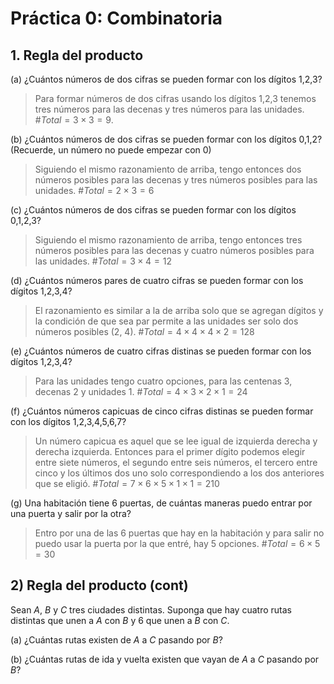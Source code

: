 # Práctica 0: Combinatoria

## 1. Regla del producto

(a) ¿Cuántos números de dos cifras se pueden formar con los dı́gitos 1,2,3?

> Para formar números de dos cifras usando los dígitos 1,2,3 tenemos tres números para las decenas y tres números para las unidades. $\#Total= 3 \times 3 = 9$.

(b) ¿Cuántos números de dos cifras se pueden formar con los dı́gitos 0,1,2? (Recuerde, un número no puede empezar con 0)

> Siguiendo el mismo razonamiento de arriba, tengo entonces dos números posibles para las decenas y tres números posibles para las unidades. $\#Total = 2 \times 3 = 6$

(c) ¿Cuántos números de dos cifras se pueden formar con los dı́gitos 0,1,2,3?

> Siguiendo el mismo razonamiento de arriba, tengo entonces tres números posibles para las decenas y cuatro números posibles para las unidades. $\#Total = 3 \times 4 = 12$

(d) ¿Cuántos números pares de cuatro cifras se pueden formar con los dı́gitos 1,2,3,4?

> El razonamiento es similar a la de arriba solo que se agregan dígitos y la condición de que sea par permite a las unidades ser solo dos números posibles (2, 4). $\#Total = 4 \times 4 \times 4 \times 2 = 128$ 

(e) ¿Cuántos números de cuatro cifras distinas se pueden formar con los dı́gitos 1,2,3,4?

> Para las unidades tengo cuatro opciones, para las centenas 3, decenas 2 y unidades 1. $\#Total = 4 \times 3 \times 2 \times 1 = 24$

(f) ¿Cuántos números capicuas de cinco cifras distinas se pueden formar con los dı́gitos 1,2,3,4,5,6,7?

> Un número capicua es aquel que se lee igual de izquierda derecha y derecha izquierda. Entonces para el primer dígito podemos elegir entre siete números, el segundo entre seis números, el tercero entre cinco y los últimos dos uno solo correspondiendo a los dos anteriores que se eligió. $\#Total = 7 \times 6 \times 5 \times 1 \times 1 = 210$

(g) Una habitación tiene 6 puertas, de cuántas maneras puedo entrar por una puerta y salir por la otra?

> Entro por una de las 6 puertas que hay en la habitación y para salir no puedo usar la puerta por la que entré, hay 5 opciones. $\#Total = 6 \times 5 = 30$

## 2) Regla del producto (cont)

Sean $A$, $B$ y $C$ tres ciudades distintas. Suponga que hay cuatro rutas distintas que unen a $A$ con $B$ y 6 que unen a $B$ con $C$.

(a) ¿Cuántas rutas existen de $A$ a $C$ pasando por $B$?

(b) ¿Cuántas rutas de ida y vuelta existen que vayan de $A$ a $C$ pasando por $B$?
